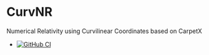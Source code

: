 # CurvNR

Numerical Relativity using Curvilinear Coordinates based on CarpetX

* [![GitHub CI](https://github.com/lwJi/CurvNR/workflows/CI/badge.svg)](https://github.com/lwJi/CurvNR/actions)

